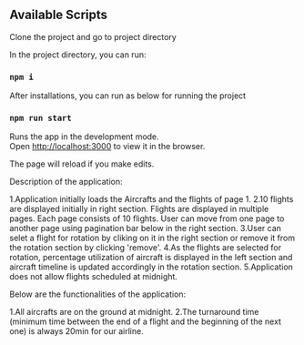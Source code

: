 ## Available Scripts

Clone the project and go to project directory

In the project directory, you can run:

### `npm i` 

After installations, you can run as below for running the project

### `npm run start`

Runs the app in the development mode.<br>
Open [http://localhost:3000](http://localhost:3000) to view it in the browser.

The page will reload if you make edits.<br>

Description of the application:

1.Application initially loads the Aircrafts and the flights of page 1.
2.10 flights are displayed initially in right section. Flights are displayed in multiple pages. Each page consists of 10 flights. 
User can move from one page to another page using pagination bar below in the right section.
3.User can selet a flight for rotation by cliking on it in the right section or remove it from the rotation section by clicking 'remove'.
4.As the flights are selected for rotation, percentage utilization of aircraft is displayed in the left section and
aircraft timeline is updated accordingly in the rotation section.
5.Application does not allow flights scheduled at midnight.

Below are the functionalities of the application:

1.All aircrafts are on the ground at midnight.
2.The turnaround time (minimum time between the end of a flight and the beginning of the next one) is always 20min for our airline.


  
